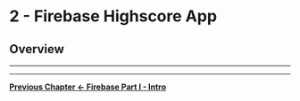 # 2 - Firebase Highscore App

## Overview


<hr><hr>

**[Previous Chapter <- Firebase Part I - Intro](firebase-1.md)**
